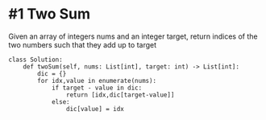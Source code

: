 # \#1 Two Sum

Given an array of integers nums and an integer target, return indices of the two numbers such that they add up to target

```text
class Solution:
    def twoSum(self, nums: List[int], target: int) -> List[int]:
        dic = {}
        for idx,value in enumerate(nums):
            if target - value in dic:
                return [idx,dic[target-value]]
            else:
                dic[value] = idx
```



